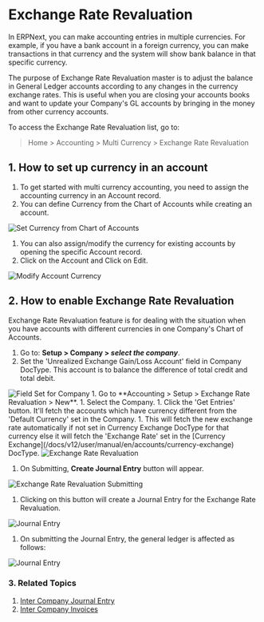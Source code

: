 <!-- add-breadcrumbs -->
# Exchange Rate Revaluation

In ERPNext, you can make accounting entries in multiple currencies. For example, if you have a bank account in a foreign currency, you can make transactions in that currency and the system will show bank balance in that specific currency.

The purpose of Exchange Rate Revaluation master is to adjust the balance in General Ledger accounts according to any changes in the currency exchange rates. This is useful when you are closing your accounts books and want to update your Company's GL accounts by bringing in the money from other currency accounts.

To access the Exchange Rate Revaluation list, go to:
> Home > Accounting > Multi Currency > Exchange Rate Revaluation

## 1. How to set up currency in an account

1. To get started with multi currency accounting, you need to assign the accounting currency in an Account record.
1. You can define Currency from the Chart of Accounts while creating an account.

 <img class="screenshot" alt="Set Currency from Chart of Accounts" src="{{docs_base_url}}/v12/assets/img/accounts/multi-currency/chart-of-accounts.png">

1. You can also assign/modify the currency for existing accounts by opening the specific Account record.
1. Click on the Account and Click on Edit.

 <img class="screenshot" alt="Modify Account Currency"  src="{{docs_base_url}}/v12/assets/img/accounts/multi-currency/account-set-currency.png">

## 2. How to enable Exchange Rate Revaluation

Exchange Rate Revaluation feature is for dealing with the situation when you have accounts with different currencies in one Company's Chart of Accounts.

1. Go to: **Setup > Company > *select the company***.
1. Set the 'Unrealized Exchange Gain/Loss Account' field in Company DocType. This account is to balance the difference of total credit and total debit.
 <img class="screenshot" alt="Field Set for Company"   src="{{docs_base_url}}/v12/assets/img/accounts/field_set_company.png">
1. Go to **Accounting > Setup > Exchange Rate Revaluation > New**.
1. Select the Company.
1. Click the 'Get Entries' button. It'll fetch the accounts which have currency different from the 'Default Currency' set in the Company.
1. This will fetch the new exchange rate automatically if not set in Currency Exchange DocType for that currency else it will fetch the 'Exchange Rate' set in the [Currency Exchange](/docs/v12/user/manual/en/accounts/currency-exchange) DocType.
 <img class="screenshot" alt="Exchange Rate Revaluation"   src="{{docs_base_url}}/v12/assets/img/accounts/exchange-rate-revaluation.png">

1. On Submitting, **Create Journal Entry** button will appear.
<img class="screenshot" alt="Exchange Rate Revaluation Submitting"    src="{{docs_base_url}}/v12/assets/img/accounts/exchange-rate-revaluation-submit.png">

1. Clicking on this button will create a Journal Entry for the Exchange Rate Revaluation.
<img class="screenshot" alt="Journal Entry"   src="{{docs_base_url}}/v12/assets/img/accounts/journal-entry-exchange.png">

1. On submitting the Journal Entry, the general ledger is affected as follows:
<img class="screenshot" alt="Journal Entry"   src="{{docs_base_url}}/v12/assets/img/accounts/journal-entry-exchange-submit.png">

### 3. Related Topics
1. [Inter Company Journal Entry](/docs/v12/user/manual/en/accounts/inter-company-journal-entry)
1. [Inter Company Invoices](/docs/v12/user/manual/en/accounts/inter-company-invoices)

